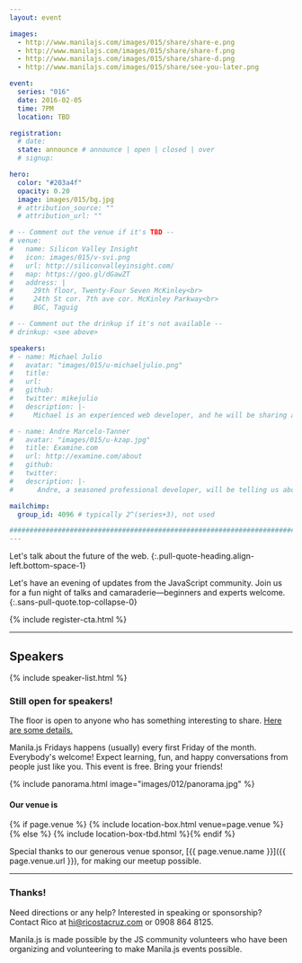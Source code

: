 ```yaml
---
layout: event

images:
  - http://www.manilajs.com/images/015/share/share-e.png
  - http://www.manilajs.com/images/015/share/share-f.png
  - http://www.manilajs.com/images/015/share/share-d.png
  - http://www.manilajs.com/images/015/share/see-you-later.png

event:
  series: "016"
  date: 2016-02-05
  time: 7PM
  location: TBD

registration:
  # date:
  state: announce # announce | open | closed | over
  # signup:

hero:
  color: "#203a4f"
  opacity: 0.20
  image: images/015/bg.jpg
  # attribution_source: ""
  # attribution_url: ""

# -- Comment out the venue if it's TBD --
# venue:
#   name: Silicon Valley Insight
#   icon: images/015/v-svi.png
#   url: http://siliconvalleyinsight.com/
#   map: https://goo.gl/dGawZT
#   address: |
#     29th floor, Twenty-Four Seven McKinley<br>
#     24th St cor. 7th ave cor. McKinley Parkway<br>
#     BGC, Taguig

# -- Comment out the drinkup if it's not available --
# drinkup: <see above>

speakers:
# - name: Michael Julio
#   avatar: "images/015/u-michaeljulio.png"
#   title:
#   url:
#   github:
#   twitter: mikejulio
#   description: |-
#     Michael is an experienced web developer, and he will be sharing about manipulating browser pushState history in conjunction with Bootstrap and Backbone.js.

# - name: Andre Marcelo-Tanner
#   avatar: "images/015/u-kzap.jpg"
#   title: Examine.com
#   url: http://examine.com/about
#   github:
#   twitter:
#   description: |-
#      Andre, a seasoned professional developer, will be telling us about his insights and experience on how to deal with clients and keep your sanity.

mailchimp:
  group_id: 4096 # typically 2^(series+3), not used

##############################################################################
---
```


Let's talk about the future of the web.
{:.pull-quote-heading.align-left.bottom-space-1}

Let's have an evening of updates from the JavaScript community. Join us for a
fun night of talks and camaraderie—beginners and experts welcome.
{:.sans-pull-quote.top-collapse-0}

<!-- Call to action -->
{% include register-cta.html %}

* * * *

## Speakers

{% include speaker-list.html %}

### Still open for speakers!
The floor is open to anyone who has something interesting to share.
[Here are some details.](p/submitting-a-talk.html)

Manila.js Fridays happens (usually) every first Friday of the month.
Everybody's welcome!  Expect learning, fun, and happy conversations from people
just like you.  This event is free. Bring your friends!

<!--
<br>
#### Manila JavaScript Community Meetup
{:.pull-quote-heading}

Let's have an evening of updates from the JavaScript community. Join us for a
fun night of talks and camaraderie—beginners and experts welcome.
{:.pull-quote}
-->

<!-- Big venue image -->
{% include panorama.html image="images/012/panorama.jpg" %}

#### Our venue is

{% if page.venue %}
{% include location-box.html venue=page.venue %}{% else %}
{% include location-box-tbd.html %}{% endif %}

Special thanks to our generous venue sponsor, [{{ page.venue.name }}]({{ page.venue.url }}), for making our meetup possible.

* * * *

### Thanks!

Need directions or any help? Interested in speaking or sponsorship? Contact
Rico at [hi@ricostacruz.com](mailto:hi@ricostacruz.com) or 0908 864 8125.

Manila.js is made possible by the JS community volunteers who have been
organizing and volunteering to make Manila.js events possible.
